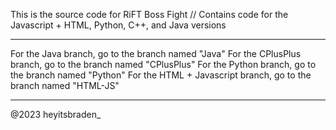 This is the source code for RiFT Boss Fight // Contains code for the Javascript + HTML, Python, C++, and Java versions

--------------------------------------------------------

For the Java branch, go to the branch named "Java"
For the CPlusPlus branch, go to the branch named "CPlusPlus"
For the Python branch, go to the branch named "Python"
For the HTML + Javascript branch, go to the branch named "HTML-JS"

--------------------------------------------------------

@2023 heyitsbraden_
